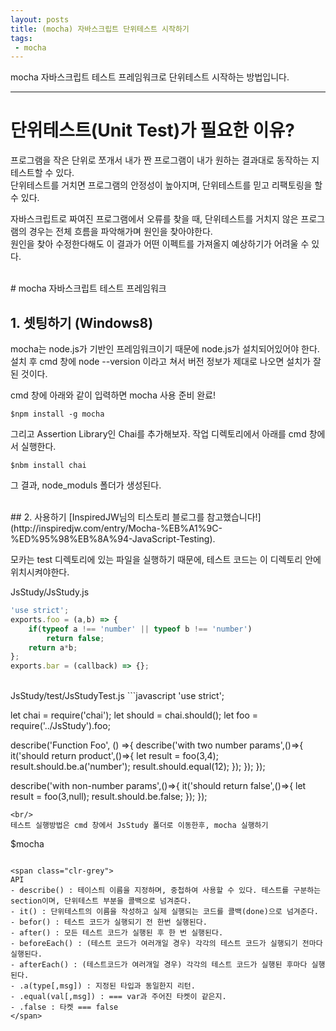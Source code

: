 ```yaml
---
layout: posts
title: (mocha) 자바스크립트 단위테스트 시작하기
tags:
 - mocha
---
```


mocha 자바스크립트 테스트 프레임워크로 단위테스트 시작하는 방법입니다.

---

# 단위테스트(Unit Test)가 필요한 이유?
프로그램을 작은 단위로 쪼개서 내가 짠 프로그램이 내가 원하는 결과대로 동작하는 지 테스트할 수 있다.    
단위테스트를 거치면 프로그램의 안정성이 높아지며, 단위테스트를 믿고 리팩토링을 할 수 있다.    

자바스크립트로 짜여진 프로그램에서 오류를 찾을 때, 단위테스트를 거치지 않은 프로그램의 경우는 전체 흐름을 파악해가며 원인을 찾아야한다.     
원인을 찾아 수정한다해도 이 결과가 어떤 이펙트를 가져올지 예상하기가 어려울 수 있다.

<br/>
# mocha 자바스크립트 테스트 프레임워크

## 1. 셋팅하기 (Windows8)
mocha는 node.js가 기반인 프레임워크이기 때문에 node.js가 설치되어있어야 한다.    
설치 후 cmd 창에 node --version 이라고 쳐서 버전 정보가 제대로 나오면 설치가 잘 된 것이다.

cmd 창에 아래와 같이 입력하면 mocha 사용 준비 완료!
```
$npm install -g mocha
```

그리고 Assertion Library인 Chai를 추가해보자. 작업 디렉토리에서 아래를 cmd 창에서 실행한다.
```
$nbm install chai
```
그 결과, node_moduls 폴더가 생성된다.

<br/>
## 2. 사용하기
[InspiredJW님의 티스토리 블로그를 참고했습니다!](http://inspiredjw.com/entry/Mocha-%EB%A1%9C-%ED%95%98%EB%8A%94-JavaScript-Testing).    


모카는 test 디렉토리에 있는 파일을 실행하기 때문에, 테스트 코드는 이 디렉토리 안에 위치시켜야한다.

JsStudy/JsStudy.js 
```javascript
'use strict';
exports.foo = (a,b) => {
	if(typeof a !== 'number' || typeof b !== 'number')
		return false;
	return a*b;
};
exports.bar = (callback) => {};
```
<br/>
JsStudy/test/JsStudyTest.js
```javascript
'use strict';

let chai = require('chai');
let should = chai.should();
let foo = require('../JsStudy').foo;

describe('Function Foo', () =>{
	describe('with two number params',()=>{
		it('should return product',()=>{
			let result = foo(3,4);
			result.should.be.a('number');
			result.should.equal(12);
		});
	});
});

describe('with non-number params',()=>{
	it('should return false',()=>{
		let result = foo(3,null);
		result.should.be.false;
	});
});
```
<br/>
테스트 실행방법은 cmd 창에서 JsStudy 폴더로 이동한후, mocha 실행하기
```
$mocha
```

<span class="clr-grey">
API    
- describe() : 테이스틔 이름을 지정하며, 중첩하여 사용할 수 있다. 테스트를 구분하는 section이며, 단위테스트 부분을 콜백으로 넘겨준다.
- it() : 단위테스트의 이름을 작성하고 실제 실행되는 코드를 콜백(done)으로 넘겨준다.
- befor() : 테스트 코드가 실행되기 전 한번 실행된다.
- after() : 모든 테스트 코드가 실행된 후 한 번 실행된다.
- beforeEach() : (테스트 코드가 여러개일 경우) 각각의 테스트 코드가 실행되기 전마다 실행된다.
- afterEach() : (테스트코드가 여러개일 경우) 각각의 테스트 코드가 실행된 후마다 실행된다.
- .a(type[,msg]) : 지정된 타입과 동일한지 리턴.
- .equal(val[,msg]) : === var과 주어진 타켓이 같은지.
- .false : 타켓 === false
</span>